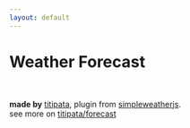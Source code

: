 ```yaml
---
layout: default
---
```


# Weather Forecast

<div id="weather"></div>

<br>

<i class="twa twa-sun-with-face"></i> **made by** [titipata](https://github.com/titipata),
plugin from [simpleweatherjs](http://simpleweatherjs.com/).<br>
see more on <i class="fa fa-github" aria-hidden="true"></i> [titipata/forecast](https://github.com/titipata/forecast)

